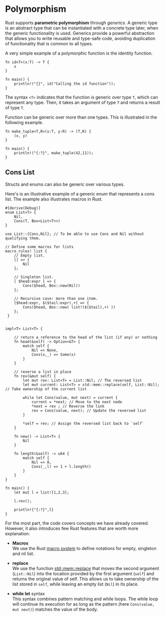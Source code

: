 # Polymorphism

Rust supports **parametric polymorphism** through _generics_. A generic type is
an abstract type that can be instantiated with a concrete type later, when the
generic functionality is used. Generics provide a powerful abstraction that
allows you to write reusable and type-safe code, avoiding duplication of
functionality that is common to all types.

A very simple example of a polymorphic function is the identity function.

```rust,editable
fn id<T>(x:T) -> T { 
    x 
}

fn main() {
    println!("{}", id("Calling the id function"));
}
```

The syntax `<T>` indicates that the function is generic over type `T`, which can
represent any type. Then, it takes an argument of type `T` and returns a result
of type `T`.

Function can be generic over more than one types. This is illustrated in the
following example. 

```rust,editable
fn make_tuple<T,R>(x:T, y:R) -> (T,R) { 
    (x, y) 
}

fn main() {
    println!("{:?}", make_tuple(42,11));
}
```

## Cons List

Structs and enums can also be generic over various types. 

Here's is an illustrative example of a generic enum that represents a cons list.
The example also illustrates macros in Rust. 

```rust, editable
#[derive(Debug)]
enum List<T> { 
    Nil,
    Cons(T, Box<List<T>>)
}

use List::{Cons,Nil}; // To be able to use Cons and Nil without qualifying them.

// Define some macros for lists
macro_rules! list {
    // Empty list.
    [] => {
        Nil
    };

    // Singleton list.
    [ $head:expr ] => {
        Cons($head, Box::new(Nil))
    };

    // Recursive case: more than one item.
    [$head:expr, $($tail:expr),+] => {
        Cons($head, Box::new( list!($($tail),+) ))
    };
 }


impl<T> List<T> {

    // return a reference to the head of the list (if any) or nothing
    fn head(&self) -> Option<&T> {
        match self {
            Nil => None,
            Cons(x,_) => Some(x)
        }
    }

    // reverse a list in place
    fn rev(&mut self) {
        let mut rev: List<T> = List::Nil; // The reversed list
        let mut current: List<T> = std::mem::replace(self, List::Nil); // Take ownership of the current list

        while let Cons(value, mut next) = current {
            current = *next; // Move to the next node
            *next = rev ; // Reverse the link
            rev = Cons(value, next); // Update the reversed list
        }

        *self = rev; // Assign the reversed list back to `self`
    }

    fn new() -> List<T> {
        Nil
    }

    fn length(&self) -> u64 {
        match self {
            Nil => 0,
            Cons(_,l) => 1 + l.length()
        }
    }
}

fn main() {
    let mut l = list![1,2,3];

    l.rev();

    println!{"{:?}",l}
}
```

For the most part, the code covers concepts we have already covered. However, it
also introduces few Rust features that are worth more explanation:

- **Macros**  
  We use the Rust [macro
  system](https://doc.rust-lang.org/reference/macros.html) to define notations
  for empty, singleton and nil list. 


- **replace**  
  We use the function
  [std::mem::replace](https://doc.rust-lang.org/std/mem/fn.replace.html) that
  moves the second argument (`List::Nil`) into the location provided by the
  first argument (`self`) and returns the original value of self. This allows us
  to take ownership of the list stored in `self`, while leaving an empty list
  (`Nil`) in its place.

- **while let** syntax  
  This syntax combines pattern matching and while loops. The while loop will
  continue its execution for as long as the pattern (here `Cons(value, mut
  next)`) matches the value of the body.
